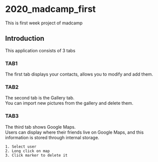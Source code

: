 # 2020_madcamp_first
This is first week project of madcamp

## Introduction
This application consists of 3 tabs

### TAB1
The first tab displays your contacts, allows you to modify and add them.

### TAB2
The second tab is the Gallery tab.  
You can import new pictures from the gallery and delete them.

### TAB3
The third tab shows Google Maps.   
Users can display where their friends live on Google Maps, and this information is stored through internal storage.
```
1. Select user
2. Long click on map
3. Click marker to delete it
```